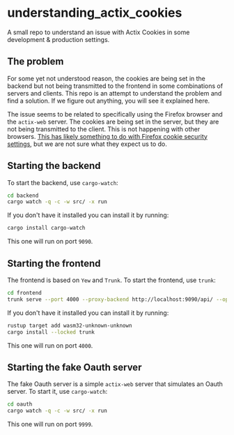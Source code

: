 # understanding_actix_cookies
A small repo to understand an issue with Actix Cookies in some development & production settings.

## The problem
For some yet not understood reason, the cookies are being set in the backend but not being transmitted to the frontend in some combinations of servers and clients. This repo is an attempt to understand the problem and find a solution. If we figure out anything, you will see it explained here.

The issue seems to be related to specifically using the Firefox browser and the `actix-web` server. The cookies are being set in the server, but they are not being transmitted to the client. This is not happening with other browsers. [This has likely something to do with Firefox cookie security settings](https://support.mozilla.org/en-US/kb/introducing-total-cookie-protection-standard-mode), but we are not sure what they expect us to do.

## Starting the backend
To start the backend, use `cargo-watch`:

```bash
cd backend
cargo watch -q -c -w src/ -x run
```

If you don't have it installed you can install it by running:

```bash
cargo install cargo-watch
```

This one will run on port `9090`.

## Starting the frontend
The frontend is based on `Yew` and `Trunk`. To start the frontend, use `trunk`:

```bash
cd frontend
trunk serve --port 4000 --proxy-backend http://localhost:9090/api/ --open
```

If you don't have it installed you can install it by running:

```bash
rustup target add wasm32-unknown-unknown
cargo install --locked trunk
```

This one will run on port `4000`.

## Starting the fake Oauth server
The fake Oauth server is a simple `actix-web` server that simulates an Oauth server. To start it, use `cargo-watch`:

```bash
cd oauth
cargo watch -q -c -w src/ -x run
```

This one will run on port `9999`.